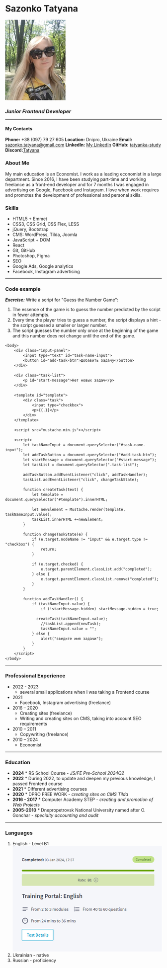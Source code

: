 # Sazonko Tatyana 

![Sazonko Tatyana photo](images/sazonko-tatyana-frontend-developer.jpg) 

### *Junior Frontend Developer*
---

#### My Contacts

**Phone:** +38 (097) 79 27 605
**Location:** Dnipro, Ukraine
**Email:** sazonko.tatyana@gmail.com
**LinkedIn:** [My LinkedIn](https://www.linkedin.com/in/tatyana-valchuk-19701a192/)
**GitHub:** [tatyanka-study](https://github.com/tatyanka-study)
**Discord:**[Tatyana](https://discordapp.com/users/tatyana_84061)


### About Me
My main education is an Economist. I work as a leading economist in a large department. Since 2016, I have been studying part-time and working freelance as a front-end developer and for 7 months I was engaged in advertising on Google, Facebook and Instagram. I love when work requires and promotes the development of professional and personal skills.


### Skills

- HTML5 + Emmet
- CSS3, CSS Grid, CSS Flex, LESS
- jQuery, Bootstrap
- CMS: WordPress, Tilda, Joomla
- JavaScript + DOM
- React
- Git, GitHub
- Photoshop, Figma
- SEO
- Google Ads, Google analytics
- Facebook, Instagram advertising


---
### Code example

_**Exercise:**_
Write a script for "Guess the Number Game":
1. The essence of the game is to guess the number predicted by the script in fewer attempts.
2. Every time the player tries to guess a number, the script displays a hint - the script guessed a smaller or larger number.
3. The script guesses the number only once at the beginning of the game and this number does not change until the end of the game.

```
<body>
    <div class="input-panel">
        <input type="text" id="task-name-input">
        <button id="add-task-btn">Добавить задачу</button>
    </div>

    <div class="task-list">
        <p id="start-message">Нет новых задач</p>
    </div>

    <template id="template">
        <div class="task">
            <input type="checkbox">
            <p>{{.}}</p>
        </div>
    </template>

    <script src="mustache.min.js"></script>

    <script>       
        let taskNameInput = document.querySelector("#task-name-input");
        let addTaskButton = document.querySelector("#add-task-btn");
        let startMessage = document.querySelector("#start-message");
        let taskList = document.querySelector(".task-list");

        addTaskButton.addEventListener("click", addTaskHandler);
        taskList.addEventListener("click", changeTaskState);

        function createTask(text) {
            let template = document.querySelector("#template").innerHTML;
           
            let newElement = Mustache.render(template, taskNameInput.value);            
            taskList.innerHTML +=newElement;           
        }

        function changeTaskState(e) {
            if (e.target.nodeName != "input" && e.target.type != "checkbox") {
                return;
            }

            if (e.target.checked) {
                e.target.parentElement.classList.add("completed");
            } else {
                e.target.parentElement.classList.remove("completed");
            }
        }

        function addTaskHandler() {
            if (taskNameInput.value) {
                if (!startMessage.hidden) startMessage.hidden = true;

              createTask(taskNameInput.value);
                //taskList.append(newTask);
                taskNameInput.value = "";
            } else {
                alert("введите имя задачи");
            }
        }
    </script>
</body>
```


---

### Professional Experience
- 2022 - 2023
   - several small applications when I was taking a Frontend course
- 2021
   - Facebook, Instagram advertising (freelance)
- 2016 – 2020
   - Creating sites (freelance)
   - Writing and creating sites on CMS, taking into account SEO requirements
- 2010 – 2011
   - Copywriting (freelance)
- 2010 – 2024
   - Economist

---

### Education
- **2024** 
      * RS School Course - _JS/FE Pre-School 2024Q2_
- **2022** 
      * During 2022, to update and deepen my previous knowledge, I passed Frontend course
- **2021** 
      * Different advertising courses
- **2020** 
      * DPRO FREE WORK - _сreating sites on CMS Tilda_
- **2016 - 2017** 
      * Computer Academy STEP -  _сreating and promotion of Web Projects_
- **2005-2010** 
      * Dnepropetrovsk National University named after O. Gonchar -  _specialty accounting and audit_
---

### Languages
1. English - Level B1
![EPAM Eenglish Level test result](images/EPAM-english-test-B1.png)
2. Ukrainian - native
3. Russian - proficiency
